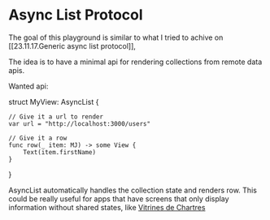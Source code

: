 #  Async List Protocol

The goal of this playground is similar to what I tried to achive on [[23.11.17.Generic async list protocol]],

The idea is to have a minimal api for rendering collections from remote data apis.

Wanted api:

struct MyView: AsyncList {

    // Give it a url to render
    var url = "http://localhost:3000/users"
    
    // Give it a row
    func row(_ item: MJ) -> some View {
        Text(item.firstName)
    }
}

AsyncList automatically handles the collection state and renders row. This could be really useful for apps that have screens that only display information without shared states, like [Vitrines de Chartres](https://apps.apple.com/cl/app/vitrines-chartres/id1537994155)
